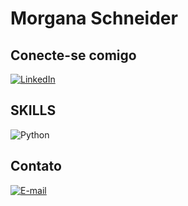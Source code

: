 # Morgana Schneider

## Conecte-se comigo

[![LinkedIn](https://img.shields.io/badge/LinkedIn-000?style=for-the-badge&logo=linkedin&logoColor=0E76A8)](https://www.linkedin.com/in/morgana-schneider-3090a6200//)

## SKILLS

![Python](https://img.shields.io/badge/Python-000?style=for-the-badge&logo=python)

## Contato

[![E-mail](https://img.shields.io/badge/-Email-FFF?style=for-the-badge&logo=microsoft-outlook&logoColor=E94D5F)](mailto:morganaschneeider@gmail.com)
